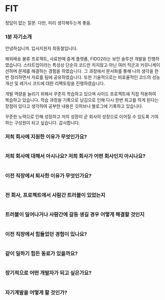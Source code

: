 # FIT
정답이 없는 질문. 다만, 미리 생각해두는게 좋음.

### 1분 자기소개
안녕하십니까. 입사지원자 최동철입니다.

해외배송 물류 프로젝트, 사료판매 중계 플랫폼, FIDO2라는 보안 솔루션 개발을 진행하였습니다.
스타트업이라는 특성상 단순히 코드만 치지않고 아닌 여러 직군과 커뮤니케이션하며 문제를 해결하는 경험을 하였습니다.
그 과정에서 문서화를 통해 나의 생각을 한번 정리하면서 자료를 팀에 공유하였습니다.
또한 기술적으로는 비효율적인 코드의 성능 개선 및 레거시 코드에 대한 리팩토링을 진행하였습니다.

개발 역량을 늘리기 위해서 꾸준히 학습하고 있으며 사이드 프로젝트에 직접 적용하여 복습하고 있습니다.
학습 과정을 기록으로 남김으로 인해 다시 한번 회고를 하게 된다는 장점이 있다고 생각하여 공부한 내용은 깃허브나 블로그에 기록하고 있습니다.

꾸준한 노력으로 인해 성장하고 저의 성장이 곧 회사의 성장으로 이어질 수 있도록 기여하는 구성원이 되고 싶습니다. 감사합니다.

### 저희 회사에 지원한 이유가 무엇인가요?
```
```

### 저희 회사에 대해서 아시나요? 저희 회사가 어떤 회사인지 아시나요?
```
```

### 이전 직장에서 퇴사한 이유가 무엇인가요?
```
```

### 전 회사, 프로젝트에서 사람간 트러블이 있었는지
```
```

### 트러블이 일어나거나 사람간에 갈등 생길 경우 어떻게 해결할 것인지
```
```

### 이전 직장에서 힘들었던 경험이 있나요?
```
```

### 같이 일하기 힘든 동료가 있을까요?
```
```

### 장기적으로 어떤 개발자가 되고 싶은가요?
```
```

### 자기계발을 어떻게 할 것인가?
```
```